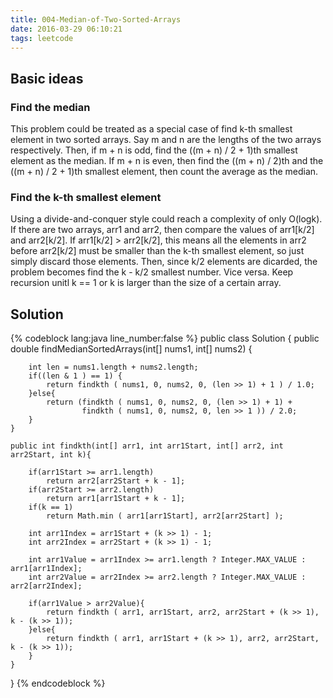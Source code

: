 ```yaml
---
title: 004-Median-of-Two-Sorted-Arrays
date: 2016-03-29 06:10:21
tags: leetcode
---
```

## Basic ideas
### Find the median
This problem could be treated as a special case of find k-th smallest element in two sorted arrays. Say m and n are the lengths of the two arrays respectively. Then, if m + n is odd, find the ((m + n) / 2 + 1)th smallest element as the median. If m + n is even, then find the ((m + n) / 2)th and the ((m + n) / 2 + 1)th smallest element, then count the average as the median.

### Find the k-th smallest element
Using a divide-and-conquer style could reach a complexity of only O(logk).
If there are two arrays, arr1 and arr2, then compare the values of arr1[k/2] and arr2[k/2]. 
If arr1[k/2] > arr2[k/2], this means all the elements in arr2 before arr2[k/2] must be smaller than the k-th smallest element, so just simply discard those elements. Then, since k/2 elements are dicarded, the problem becomes find the k -  k/2 smallest number. Vice versa. Keep recursion unitl k == 1 or k is larger than the size of a certain array.
<!-- more -->
## Solution
{% codeblock lang:java line_number:false %}
public class Solution {
    public double findMedianSortedArrays(int[] nums1, int[] nums2) {
        
        int len = nums1.length + nums2.length;
        if((len & 1 ) == 1) {
            return findkth ( nums1, 0, nums2, 0, (len >> 1) + 1 ) / 1.0;
        }else{
            return (findkth ( nums1, 0, nums2, 0, (len >> 1) + 1) +
                    findkth ( nums1, 0, nums2, 0, len >> 1 )) / 2.0;
        }
    }

    public int findkth(int[] arr1, int arr1Start, int[] arr2, int arr2Start, int k){

        if(arr1Start >= arr1.length)
            return arr2[arr2Start + k - 1];
        if(arr2Start >= arr2.length)
            return arr1[arr1Start + k - 1];
        if(k == 1)
            return Math.min ( arr1[arr1Start], arr2[arr2Start] );

        int arr1Index = arr1Start + (k >> 1) - 1;
        int arr2Index = arr2Start + (k >> 1) - 1;

        int arr1Value = arr1Index >= arr1.length ? Integer.MAX_VALUE : arr1[arr1Index];
        int arr2Value = arr2Index >= arr2.length ? Integer.MAX_VALUE : arr2[arr2Index];

        if(arr1Value > arr2Value){
            return findkth ( arr1, arr1Start, arr2, arr2Start + (k >> 1), k - (k >> 1));
        }else{
            return findkth ( arr1, arr1Start + (k >> 1), arr2, arr2Start,  k - (k >> 1));
        }
    }
}
{% endcodeblock %}
